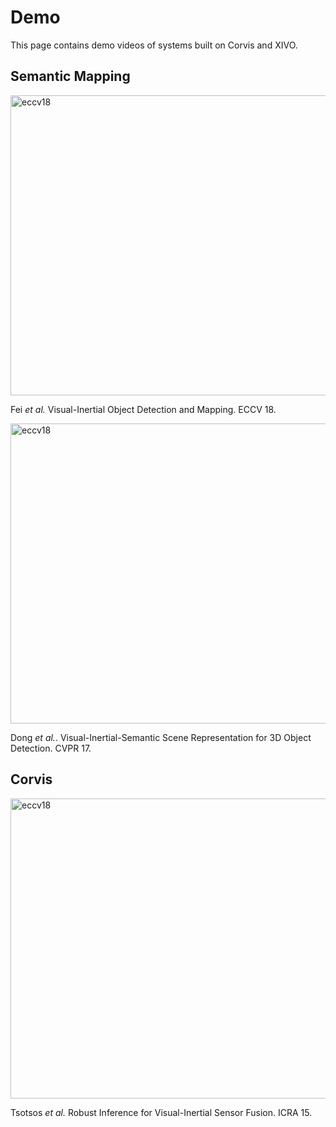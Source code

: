# Demo

This page contains demo videos of systems built on Corvis and XIVO.

## Semantic Mapping

<a href="http://www.youtube.com/watch?feature=player_embedded&v=TZTriqQm6nU
" target="_blank"><img src="http://img.youtube.com/vi/TZTriqQm6nU/0.jpg" 
alt="eccv18" width="640" height="480" border="0" /></a>

Fei *et al.* Visual-Inertial Object Detection and Mapping. ECCV 18.


<a href="http://www.youtube.com/watch?feature=player_embedded&v=tbxQUXdiXKo
" target="_blank"><img src="http://img.youtube.com/vi/tbxQUXdiXKo/0.jpg" 
alt="eccv18" width="640" height="480" border="0" /></a>

Dong *et al.*. Visual-Inertial-Semantic Scene Representation for 3D Object Detection. CVPR 17.

## Corvis

<a href="http://www.youtube.com/watch?feature=player_embedded&v=RS1ugn5jZU8
" target="_blank"><img src="http://img.youtube.com/vi/RS1ugn5jZU8/0.jpg" 
alt="eccv18" width="640" height="480" border="0" /></a>

Tsotsos *et al.* Robust Inference for Visual-Inertial Sensor Fusion. ICRA 15.

